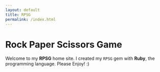 ```yaml
---
layout: default
title: RPSG
permalink: /index.html
---
```


# Rock Paper Scissors Game

Welcome to my **RPSG** home site. I created my `RPSG` gem with __Ruby__, the programming language.
Please Enjoy! :)

 